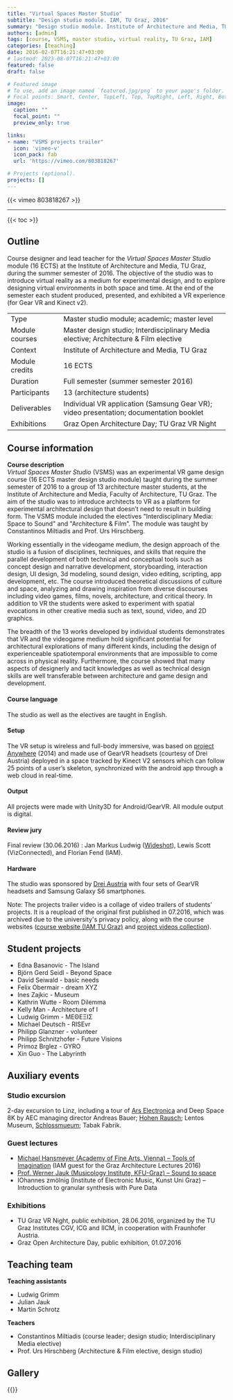 ```yaml
---
title: "Virtual Spaces Master Studio"
subtitle: "Design studio module. IAM, TU Graz, 2016"
summary: "Design studio module. Institute of Architecture and Media, TU Graz, 2016"
authors: [admin]
tags: [course, VSMS, master studio, virtual reality, TU Graz, IAM]
categories: [teaching]
date: 2016-02-07T16:21:47+03:00
# lastmod: 2023-08-07T16:21:47+03:00
featured: false
draft: false

# Featured image
# To use, add an image named `featured.jpg/png` to your page's folder.
# Focal points: Smart, Center, TopLeft, Top, TopRight, Left, Right, BottomLeft, Bottom, BottomRight.
image:
  caption: ""
  focal_point: ""
  preview_only: true

links: 
- name: "VSMS projects trailer"
  icon: 'vimeo-v'
  icon_pack: fab
  url: 'https://vimeo.com/803818267'

# Projects (optional).
projects: []
---
```



{{< vimeo 803818267 >}}

---

{{< toc >}}

## Outline 

Course designer and lead teacher for the *Virtual Spaces Master Studio* module (16 ECTS) at the Institute of Architecture and Media, TU Graz, during the summer semester of 2016.  The objective of the studio was to introduce virtual reality as a medium for experimental design, and to explore designing virtual environments in both space and time. At the end of the semester each student produced, presented, and exhibited a VR experience (for Gear VR and Kinect v2). 

| | |
|-|-|
| Type | Master studio module; academic; master level | 
| Module courses | Master design studio; Interdisciplinary Media elective; Architecture & Film elective | 
| Context | Institute of Architecture and Media, TU Graz|
| Module credits | 16 ECTS |  
| Duration | Full semester (summer semester 2016) | 
| Participants | 13 (architecture students) | 
| Deliverables | Individual VR application (Samsung Gear VR); video presentation; documentation booklet | 
| Exhibitions | Graz Open Architecture Day; TU Graz VR Night | 

## Course information

**Course description**  
*Virtual Spaces Master Studio* (VSMS) was an experimental VR game design course (16 ECTS master design studio module) taught during the summer semester of 2016 to a group of 13 architecture master students, at the Institute of Architecture and Media, Faculty of Architecture, TU Graz. The aim of the studio was to introduce architects to VR as a platform for experimental architectural design that doesn’t need to result in building form. The VSMS module included the electives "Interdisciplinary Media: Space to Sound" and "Architecture & Film". 
The module was taught by Constantinos Miltiadis and Prof. Urs Hirschberg.

Working essentially in the videogame medium, the design approach of the studio is a fusion of disciplines, techniques, and skills that require the parallel development of both technical and conceptual tools such as concept design and narrative development, storyboarding, interaction design, UI design, 3d modeling, sound design, video editing, scripting, app development, etc. The course introduced theoretical discussions of culture and space, analyzing and drawing inspiration from diverse discourses including video games, films, novels, architecture, and critical theory. In addition to VR the students were asked to experiment with spatial evocations in other creative media such as text, sound, video, and 2D graphics.

The breadth of the 13 works developed by individual students demonstrates that VR and the videogame medium hold significant potential for architectural explorations of many different kinds, including the design of experienceable spatiotemporal environments that are impossible to come across in physical reality. Furthermore, the course showed that many aspects of designerly and tacit knowledges as well as technical design skills are well transferable between architecture and game design and development.
#### Course language
The studio as well as the electives are taught in English. 

#### Setup  
The VR setup is wireless and full-body immersive, was based on [project Anywhere](../../project/project-anywhere) (2014) and made use of GearVR headsets (courtesy of Drei Austria) deployed in a space tracked by Kinect V2 sensors which can follow 25 points of a user’s skeleton, synchronized with the android app through a web cloud in real-time.

#### Output
All projects were made with Unity3D for Android/GearVR. All module output is digital.
#### Review jury 
Final review (30.06.2016) : Jan Markus Ludwig ([Wideshot](https://www.wideshot.at/)), Lewis Scott (VizConnected), and Florian Fend (IAM).
#### Hardware  
The studio was sponsored by [Drei Austria](http://drei.at/) with four sets of GearVR headsets and Samsung Galaxy S6 smartphones.

Note: The projects trailer video is a collage of video trailers of students’ projects. It is a reupload of the original first published in 07.2016, which was archived due to the university's privacy policy, along with the course websites ([course website (IAM TU Graz)](https://iam.tugraz.at/studio16s/) and [project videos collection](https://vimeo.com/channels/vsms2016)). 
## Student projects
- Edna Basanovic - The Island
- Björn Gerd Seidl -  Beyond Space
- David Seiwald - basic needs 
- Felix Obermair - dream XYZ
- Ines Zajkic - Museum
- Kathrin Wutte - Room Dilemma 
- Kelly Man - Architecture of I
- Ludwig Grimm - ΜΕΘΕΞΙΣ 
- Michael Deutsch - RISEvr
- Philipp Glanzner - volunteer
- Philipp Schnitzhofer - Future Visions
- Primoz Brglez - GYRO
- Xin Guo - The Labyrinth
## Auxiliary events 

### Studio excursion  
2-day excursion to Linz, including a tour of [Ars Electronica](http://www.aec.at/) and Deep Space 8K by AEC managing director  Andreas Bauer; [Hohen Rausch](http://www.hoehenrausch.at/); Lentos Museum, [Schlossmueum](http://www.landesmuseum.at/de/standorte/schlossmuseum-linz.html); Tabak Fabrik. 
### Guest lectures
- [Michael Hansmeyer (Academy of Fine Arts, Vienna) – Tools of Imagination](https://tube.tugraz.at/paella/ui/watch.html?id=25937cf3-66c2-4f5c-a58e-45377190c7bc) (IAM guest for the Graz Architecture Lectures 2016) 
- [Prof. Werner Jauk (Musicology Institute, KFU-Graz) – Sound to space](../../event/ol-2)
- IOhannes zmölnig (Institute of Electronic Music, Kunst Uni Graz) – Introduction to granular synthesis with Pure Data
### Exhibitions  
- TU Graz VR Night, public exhibition, 28.06.2016, organized by the TU Graz Institutes CGV, ICG and IICM, in cooperation with Fraunhofer Austria. 
- Graz Open Architecture Day, public exhibition, 01.07.2016
## Teaching team 

**Teaching assistants**  
- Ludwig Grimm  
- Julian Jauk  
- Martin Schrotz

**Teachers**  
- Constantinos Miltiadis  (course leader; design studio; Interdisciplinary Media elective)  
- Prof. Urs Hirschberg (Architecture & Film elective, design studio)

## Gallery 

{{<gallery album="16-vsms-w">}}
